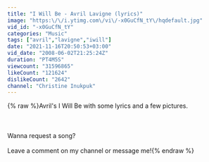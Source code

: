 ```yaml
---
title: "I Will Be - Avril Lavigne (lyrics)"
image: "https:\/\/i.ytimg.com\/vi\/-x0GuCfN_tY\/hqdefault.jpg"
vid_id: "-x0GuCfN_tY"
categories: "Music"
tags: ["avril","lavigne","iwill"]
date: "2021-11-16T20:50:53+03:00"
vid_date: "2008-06-02T21:25:24Z"
duration: "PT4M5S"
viewcount: "31596865"
likeCount: "121624"
dislikeCount: "2642"
channel: "Christine Inukpuk"
---
```

{% raw %}Avril's I Will Be with some lyrics and a few pictures.<br /><br /><br /><br />Wanna request a song?<br /><br />Leave a comment on my channel or message me!{% endraw %}
